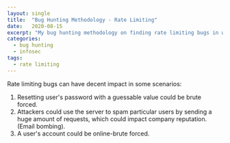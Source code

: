 ```yaml
---
layout: single
title:  "Bug Hunting Methodology - Rate Limiting"
date:   2020-08-15
excerpt: "My bug hunting methodology on finding rate limiting bugs in web apps. Keep in mind, these normally have a lower bounty associated with them."
categories:
  - bug hunting
  - infosec
tags:
  - rate limiting 
---
```


Rate limiting bugs can have decent impact in some scenarios:

1. Resetting user's password with a guessable value could be brute forced.
2. Attackers could use the server to spam particular users by sending a huge amount of requests, which could impact company reputation. (Email bombing).
3. A user's account could be online-brute forced.
